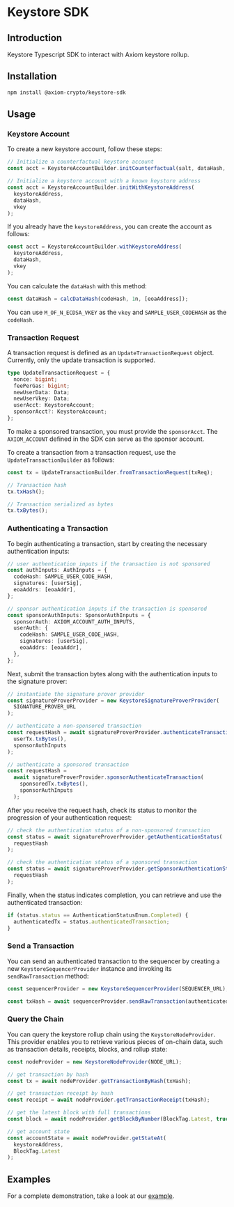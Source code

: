 # Keystore SDK

## Introduction

Keystore Typescript SDK to interact with Axiom keystore rollup.

## Installation

```sh
npm install @axiom-crypto/keystore-sdk
```

## Usage

### Keystore Account

To create a new keystore account, follow these steps:

```typescript
// Initialize a counterfactual keystore account
const acct = KeystoreAccountBuilder.initCounterfactual(salt, dataHash, vkey);

// Initialize a keystore account with a known keystore address
const acct = KeystoreAccountBuilder.initWithKeystoreAddress(
  keystoreAddress,
  dataHash,
  vkey
);
```

If you already have the `keystoreAddress`, you can create the account as follows:

```typescript
const acct = KeystoreAccountBuilder.withKeystoreAddress(
  keystoreAddress,
  dataHash,
  vkey
);
```

You can calculate the `dataHash` with this method:

```typescript
const dataHash = calcDataHash(codeHash, 1n, [eoaAddress]);
```

You can use `M_OF_N_ECDSA_VKEY` as the `vkey` and `SAMPLE_USER_CODEHASH` as the `codeHash`.

### Transaction Request

A transaction request is defined as an `UpdateTransactionRequest` object. Currently, only the update transaction is supported.

```typescript
type UpdateTransactionRequest = {
  nonce: bigint;
  feePerGas: bigint;
  newUserData: Data;
  newUserVkey: Data;
  userAcct: KeystoreAccount;
  sponsorAcct?: KeystoreAccount;
};
```

To make a sponsored transaction, you must provide the `sponsorAcct`. The `AXIOM_ACCOUNT` defined in the SDK can serve as the sponsor account.

To create a transaction from a transaction request, use the `UpdateTransactionBuilder` as follows:

```typescript
const tx = UpdateTransactionBuilder.fromTransactionRequest(txReq);

// Transaction hash
tx.txHash();

// Transaction serialized as bytes
tx.txBytes();
```

### Authenticating a Transaction

To begin authenticating a transaction, start by creating the necessary authentication inputs:

```typescript
// user authentication inputs if the transaction is not sponsored
const authInputs: AuthInputs = {
  codeHash: SAMPLE_USER_CODE_HASH,
  signatures: [userSig],
  eoaAddrs: [eoaAddr],
};

// sponsor authentication inputs if the transaction is sponsored
const sponsorAuthInputs: SponsorAuthInputs = {
  sponsorAuth: AXIOM_ACCOUNT_AUTH_INPUTS,
  userAuth: {
    codeHash: SAMPLE_USER_CODE_HASH,
    signatures: [userSig],
    eoaAddrs: [eoaAddr],
  },
};
```

Next, submit the transaction bytes along with the authentication inputs to the signature prover:

```typescript
// instantiate the signature prover provider
const signatureProverProvider = new KeystoreSignatureProverProvider(
  SIGNATURE_PROVER_URL
);

// authenticate a non-sponsored transaction
const requestHash = await signatureProverProvider.authenticateTransaction(
  userTx.txBytes(),
  sponsorAuthInputs
);

// authenticate a sponsored transaction
const requestHash =
  await signatureProverProvider.sponsorAuthenticateTransaction(
    sponsoredTx.txBytes(),
    sponsorAuthInputs
  );
```

After you receive the request hash, check its status to monitor the progression of your authentication request:

```typescript
// check the authentication status of a non-sponsored transaction
const status = await signatureProverProvider.getAuthenticationStatus(
  requestHash
);

// check the authentication status of a sponsored transaction
const status = await signatureProverProvider.getSponsorAuthenticationStatus(
  requestHash
);
```

Finally, when the status indicates completion, you can retrieve and use the authenticated transaction:

```typescript
if (status.status == AuthenticationStatusEnum.Completed) {
  authenticatedTx = status.authenticatedTransaction;
}
```

### Send a Transaction

You can send an authenticated transaction to the sequencer by creating a new `KeystoreSequencerProvider` instance and invoking its `sendRawTransaction` method:

```typescript
const sequencerProvider = new KeystoreSequencerProvider(SEQUENCER_URL);

const txHash = await sequencerProvider.sendRawTransaction(authenticatedTx);
```

### Query the Chain

You can query the keystore rollup chain using the `KeystoreNodeProvider`. This provider enables you to retrieve various pieces of on-chain data, such as transaction details, receipts, blocks, and rollup state:

```typescript
const nodeProvider = new KeystoreNodeProvider(NODE_URL);

// get transaction by hash
const tx = await nodeProvider.getTransactionByHash(txHash);

// get transaction receipt by hash
const receipt = await nodeProvider.getTransactionReceipt(txHash);

// get the latest block with full transactions
const block = await nodeProvider.getBlockByNumber(BlockTag.Latest, true);

// get account state
const accountState = await nodeProvider.getStateAt(
  keystoreAddress,
  BlockTag.Latest
);
```

## Examples

For a complete demonstration, take a look at our [example](./example/src/index.ts).
